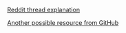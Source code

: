 [Reddit thread explanation](https://www.reddit.com/r/hyprland/comments/1icl7ju/how_to_disable_builtin_laptop_keyboard_and_add_a/)

[Another possible resource from GitHub](https://github.com/hyprwm/Hyprland/discussions/4283)
